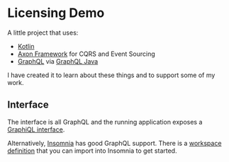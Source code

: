 # Licensing Demo

A little project that uses:

* [Kotlin](https://kotlinlang.org/)
* [Axon Framework](https://axoniq.io/) for CQRS and Event Sourcing 
* [GraphQL](https://graphql.org/) via [GraphQL Java](https://www.graphql-java.com/)

I have created it to learn about these things and to support some of my work.

## Interface

The interface is all GraphQL and the running application exposes a [GraphiQL interface](http://localhost:8000/graphiql).

Alternatively, [Insomnia](https://insomnia.rest/) has good GraphQL support. There is a [workspace
definition](insomnia/Insomnia-workspace_Licensing-Demo.json) that you can import into Insomnia to get started.
